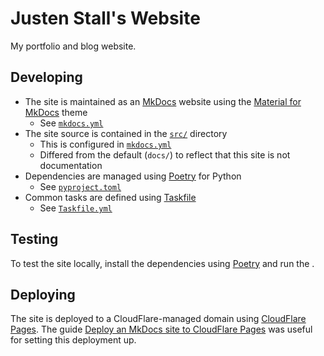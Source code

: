 # Justen Stall's Website

My portfolio and blog website.

## Developing

- The site is maintained as an [MkDocs] website using the [Material for MkDocs] theme
  - See [`mkdocs.yml`](./mkdocs.yml)
- The site source is contained in the [`src/`](./src/) directory
  - This is configured in [`mkdocs.yml`](./mkdocs.yml)
  - Differed from the default (`docs/`) to reflect that this site is not documentation
- Dependencies are managed using [Poetry] for Python
  - See [`pyproject.toml`](./pyproject.toml)
- Common tasks are defined using [Taskfile](https://taskfile.dev/)
  - See [`Taskfile.yml`](./Taskfile.yml)

## Testing

To test the site locally, install the dependencies using [Poetry] and run the .

## Deploying

The site is deployed to a CloudFlare-managed domain using [CloudFlare Pages]. The guide [Deploy an MkDocs site to CloudFlare Pages](https://developers.cloudflare.com/pages/framework-guides/deploy-an-mkdocs-site/) was useful for setting this deployment up.

[MkDocs]: <https://www.mkdocs.org/> "MkDocs"
[Material for MkDocs]: <https://squidfunk.github.io/mkdocs-material/> "Material for MkDocs"
[Poetry]: <https://python-poetry.org/> "Poetry"
[CloudFlare Pages]: <https://developers.cloudflare.com/pages/> "CloudFlare Pages"
